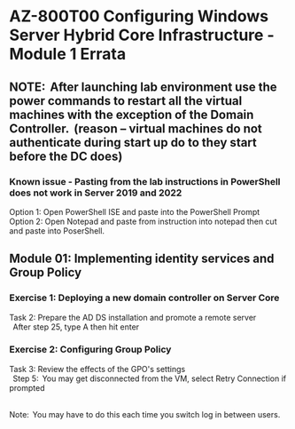 # AZ-800T00 Configuring Windows Server Hybrid Core Infrastructure - Module 1 Errata


## NOTE:  After launching lab environment use the power commands to restart all the virtual machines with the exception of the Domain Controller.  (reason – virtual machines do not authenticate during start up do to they start before the DC does)  

### Known issue - Pasting from the lab instructions in PowerShell does not work in Server 2019 and 2022<br>
Option 1:  Open PowerShell ISE and paste into the PowerShell Prompt <br>
Option 2:  Open Notepad and paste from instruction into notepad then cut and paste into PoserShell. <br>


## Module 01: Implementing identity services and Group Policy  

### Exercise 1: Deploying a new domain controller on Server Core

Task 2: Prepare the AD DS installation and promote a remote server<br> 
After step 25, type A then hit enter <br>

### Exercise 2: Configuring Group Policy  

Task 3: Review the effects of the GPO's settings<br>  
Step 5:  You may get disconnected from the VM, select Retry Connection if prompted  <br> 

Note:  You may have to do this each time you switch log in between users. <br>


